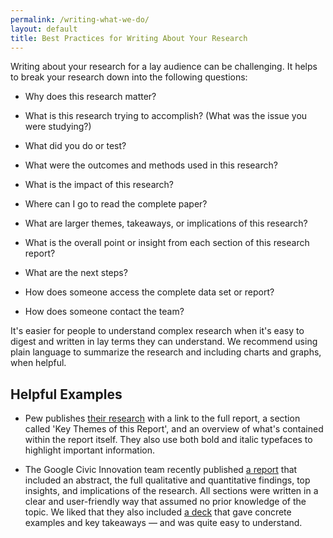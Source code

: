 ```yaml
---
permalink: /writing-what-we-do/
layout: default
title: Best Practices for Writing About Your Research
---
```


Writing about your research for a lay audience can be challenging. It helps to break your research down into the following questions:

* Why does this research matter?

* What is this research trying to accomplish? (What was the issue you were studying?)

* What did you do or test?

* What were the outcomes and methods used in this research?

* What is the impact of this research?

* Where can I go to read the complete paper?

* What are larger themes, takeaways, or implications of this research?

* What is the overall point or insight from each section of this research report?

* What are the next steps?

* How does someone access the complete data set or report?

* How does someone contact the team?

It's easier for people to understand complex research when it's easy to digest and written in lay terms they can understand. We recommend using plain language to summarize the research and including charts and graphs, when helpful.

## Helpful Examples

* Pew publishes [their research](http://www.pewinternet.org/2015/04/01/us-smartphone-use-in-2015/) with a link to the full report, a section called 'Key Themes of this Report', and an overview of what's contained within the report itself. They also use both bold and italic typefaces to highlight important information.

* The Google Civic Innovation team recently published [a report](http://googlepolitics.blogspot.com/2015/06/understanding-americas-interested.html) that included an abstract, the full qualitative and quantitative findings, top insights, and implications of the research. All sections were written in a clear and user-friendly way that assumed no prior knowledge of the topic. We liked that they also included [a deck](https://drive.google.com/file/d/0B4Nqm_QFLwnLSHdRN3dmb3JRaU0/view) that gave concrete examples and key takeaways — and was quite easy to understand.
